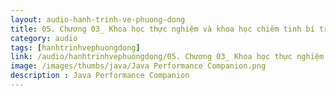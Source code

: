 ```yaml
---
layout: audio-hanh-trinh-ve-phuong-dong
title: 05. Chương 03_ Khoa học thực nghiệm và khoa học chiêm tinh bí truyền. Track 2 
category: audio
tags: [hanhtrinhvephuongdong]
link: /audio/hanhtrinhvephuongdong/05. Chương 03_ Khoa học thực nghiệm và khoa học chiêm tinh bí truyền. Track 2.mp3 
image: /images/thumbs/java/Java Performance Companion.png
description : Java Performance Companion 
---
```












